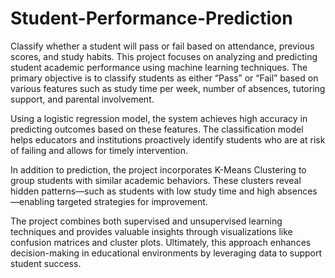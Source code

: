 # Student-Performance-Prediction
Classify whether a student will pass or fail based on attendance, previous scores, and study habits.
This project focuses on analyzing and predicting student academic performance using machine learning techniques. The primary objective is to classify students as either “Pass” or “Fail” based on various features such as study time per week, number of absences, tutoring support, and parental involvement.

Using a logistic regression model, the system achieves high accuracy in predicting outcomes based on these features. The classification model helps educators and institutions proactively identify students who are at risk of failing and allows for timely intervention.

In addition to prediction, the project incorporates K-Means Clustering to group students with similar academic behaviors. These clusters reveal hidden patterns—such as students with low study time and high absences—enabling targeted strategies for improvement.

The project combines both supervised and unsupervised learning techniques and provides valuable insights through visualizations like confusion matrices and cluster plots. Ultimately, this approach enhances decision-making in educational environments by leveraging data to support student success.
